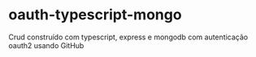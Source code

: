 # oauth-typescript-mongo

Crud construído com typescript, express e mongodb com autenticação oauth2 usando GitHub

